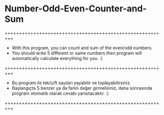 # Number-Odd-Even-Counter-and-Sum
+++++++++++++++++++++++++++++++++++++++++++++++++++++++++

+ With this program, you can count and sum of the even/odd numbers.
+ You should write 5 different or same numbers then program will automatically calculate everything for you. :)

+++++++++++++++++++++++++++++++++++++++++++++++++++++++++

+ Bu program ile tek/çift sayıları sayabilir ve toplayabilirsiniz.
+ Başlangıçta 5 benzer ya da farklı değer girmelisiniz, daha sonrasında program otomatik olarak cevabı yansıtacaktır. :)

+++++++++++++++++++++++++++++++++++++++++++++++++++++++++
